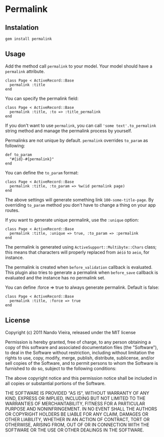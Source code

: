 Permalink
=========

Instalation
-----------

	gem install permalink

Usage
-----

Add the method call `permalink` to your model. Your model should have a `permalink` attribute.

    class Page < ActiveRecord::Base
      permalink :title
    end

You can specify the permalink field:

    class Page < ActiveRecord::Base
      permalink :title, :to => :title_permalink
    end

If you don't want to use `permalink`, you can call `'some text'.to_permalink` string method and
manage the permalink process by yourself.

Permalinks are not unique by default. `permalink` overrides `to_param` as following:

    def to_param
      "#{id}-#{permalink}"
    end

You can define the `to_param` format:

    class Page < ActiveRecord::Base
      permalink :title, :to_param => %w(id permalink page)
    end

The above settings will generate something link `100-some-title-page`. By overriding `to_param` method you don't have to change a thing on your app routes.

If you want to generate unique permalink, use the `:unique` option:

	class Page < ActiveRecord::Base
	  permalink :title, :unique => true, :to_param => :permalink
	end

The permalink is generated using `ActiveSupport::Multibyte::Chars` class; this means that characters will properly replaced from `áéíó` to `aeio`, for instance.

The permalink is created when `before_validation` callback is evaluated. This plugin also tries
to generate a permalink when `before_save` callback is evaluated and the instance has no permalink set.

You can define :force => true to always generate permalink. Default is false:

    class Page < ActiveRecord::Base
      permalink :title, :force => true
    end

## License

Copyright (c) 2011 Nando Vieira, released under the MIT license

Permission is hereby granted, free of charge, to any person obtaining
a copy of this software and associated documentation files (the
"Software"), to deal in the Software without restriction, including
without limitation the rights to use, copy, modify, merge, publish,
distribute, sublicense, and/or sell copies of the Software, and to
permit persons to whom the Software is furnished to do so, subject to
the following conditions:

The above copyright notice and this permission notice shall be
included in all copies or substantial portions of the Software.

THE SOFTWARE IS PROVIDED "AS IS", WITHOUT WARRANTY OF ANY KIND,
EXPRESS OR IMPLIED, INCLUDING BUT NOT LIMITED TO THE WARRANTIES OF
MERCHANTABILITY, FITNESS FOR A PARTICULAR PURPOSE AND
NONINFRINGEMENT. IN NO EVENT SHALL THE AUTHORS OR COPYRIGHT HOLDERS BE
LIABLE FOR ANY CLAIM, DAMAGES OR OTHER LIABILITY, WHETHER IN AN ACTION
OF CONTRACT, TORT OR OTHERWISE, ARISING FROM, OUT OF OR IN CONNECTION
WITH THE SOFTWARE OR THE USE OR OTHER DEALINGS IN THE SOFTWARE.
